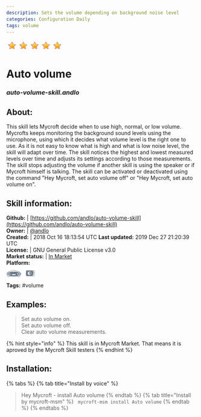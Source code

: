 ```yaml
--- 
description: Sets the volume depending on background noise level
categories: Configuration Daily   
tags: volume   
---
```


![](../.gitbook/assets/star.png)![](../.gitbook/assets/star.png)![](../.gitbook/assets/star.png)![](../.gitbook/assets/star.png)![](../.gitbook/assets/star.png)  
# Auto volume  
### _auto-volume-skill.andlo_  
## About:  
This skill lets Mycroft decide when to use high, normal, or low volume. Mycrofts keeps monitoring the background sound levels using the microphone, using which it decides what volume level is the right one to use.
As it is not easy to know what is high and what is low noise level, the skill will adapt over time. The skill notices the highest and lowest measured levels over time and adjusts its settings according to those measurements.
The skill stops adjusting the volume if another skill is using the speaker or if Mycroft himself is talking.
The skill can be activated or deactivated using the command "Hey Mycroft, set auto volume off" or "Hey Mycroft, set auto volume on".

## Skill information:  
**Github:** | [https://github.com/andlo/auto-volume-skill](https://github.com/andlo/auto-volume-skill)  
**Owner:** | [@andlo](https://github.com/andlo)  
**Created:** | 2018 Oct 16 18:13:54 UTC  **Last updated:** 2019 Dec 27 21:20:39 UTC  
**License:** | GNU General Public License v3.0  
**Market status:** | [In Market](https://market.mycroft.ai/skill/auto-volume)  
**Platform:**  
 ![](../.gitbook/assets/mark-1-icon.png)  ![](../.gitbook/assets/picroft-icon.png)   
**Tags:** \#volume   
## Examples:  
> Set auto volume on.  
> Set auto volume off.  
> Clear auto volume measurements.  
  
{% hint style="info" %}
This skill is in Mycroft Market. That means it is aproved by the Mycroft Skill testers
{% endhint %}
    
## Installation:  
{% tabs %}
{% tab title="Install by voice" %}
> Hey Mycroft - install Auto volume
{% endtab %}
  {% tab title="Install by mycroft-msm" %}
``` mycroft-msm install Auto volume```
{% endtab %}
  {% endtabs %}
  